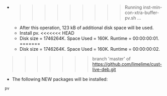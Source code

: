 * >>>>>>>>> Running inst-min-con-xtra-buffer-pv.sh ...
  * After this operation, 123 kB of additional disk space will be used.
  * Install pv.
<<<<<<< HEAD
  * Disk size = 1746264K. Space Used = 160K. Runtime = 00:00:00:01.
=======
  * Disk size = 1746264K. Space Used = 160K. Runtime = 00:00:00:02.
>>>>>>> branch 'master' of https://github.com/limelime/cust-live-deb.git
  * The following NEW packages will be installed:
  ```bash
pv
  ```
